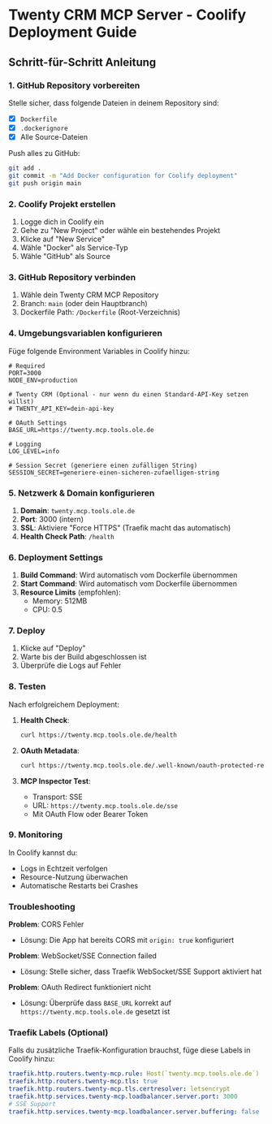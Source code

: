 # Twenty CRM MCP Server - Coolify Deployment Guide

## Schritt-für-Schritt Anleitung

### 1. GitHub Repository vorbereiten

Stelle sicher, dass folgende Dateien in deinem Repository sind:
- [x] `Dockerfile`
- [x] `.dockerignore`
- [x] Alle Source-Dateien

Push alles zu GitHub:
```bash
git add .
git commit -m "Add Docker configuration for Coolify deployment"
git push origin main
```

### 2. Coolify Projekt erstellen

1. Logge dich in Coolify ein
2. Gehe zu "New Project" oder wähle ein bestehendes Projekt
3. Klicke auf "New Service"
4. Wähle "Docker" als Service-Typ
5. Wähle "GitHub" als Source

### 3. GitHub Repository verbinden

1. Wähle dein Twenty CRM MCP Repository
2. Branch: `main` (oder dein Hauptbranch)
3. Dockerfile Path: `/Dockerfile` (Root-Verzeichnis)

### 4. Umgebungsvariablen konfigurieren

Füge folgende Environment Variables in Coolify hinzu:

```env
# Required
PORT=3000
NODE_ENV=production

# Twenty CRM (Optional - nur wenn du einen Standard-API-Key setzen willst)
# TWENTY_API_KEY=dein-api-key

# OAuth Settings
BASE_URL=https://twenty.mcp.tools.ole.de

# Logging
LOG_LEVEL=info

# Session Secret (generiere einen zufälligen String)
SESSION_SECRET=generiere-einen-sicheren-zufaelligen-string
```

### 5. Netzwerk & Domain konfigurieren

1. **Domain**: `twenty.mcp.tools.ole.de`
2. **Port**: 3000 (intern)
3. **SSL**: Aktiviere "Force HTTPS" (Traefik macht das automatisch)
4. **Health Check Path**: `/health`

### 6. Deployment Settings

1. **Build Command**: Wird automatisch vom Dockerfile übernommen
2. **Start Command**: Wird automatisch vom Dockerfile übernommen
3. **Resource Limits** (empfohlen):
   - Memory: 512MB
   - CPU: 0.5

### 7. Deploy

1. Klicke auf "Deploy"
2. Warte bis der Build abgeschlossen ist
3. Überprüfe die Logs auf Fehler

### 8. Testen

Nach erfolgreichem Deployment:

1. **Health Check**: 
   ```bash
   curl https://twenty.mcp.tools.ole.de/health
   ```

2. **OAuth Metadata**:
   ```bash
   curl https://twenty.mcp.tools.ole.de/.well-known/oauth-protected-resource
   ```

3. **MCP Inspector Test**:
   - Transport: SSE
   - URL: `https://twenty.mcp.tools.ole.de/sse`
   - Mit OAuth Flow oder Bearer Token

### 9. Monitoring

In Coolify kannst du:
- Logs in Echtzeit verfolgen
- Resource-Nutzung überwachen
- Automatische Restarts bei Crashes

### Troubleshooting

**Problem**: CORS Fehler
- Lösung: Die App hat bereits CORS mit `origin: true` konfiguriert

**Problem**: WebSocket/SSE Connection failed
- Lösung: Stelle sicher, dass Traefik WebSocket/SSE Support aktiviert hat

**Problem**: OAuth Redirect funktioniert nicht
- Lösung: Überprüfe dass `BASE_URL` korrekt auf `https://twenty.mcp.tools.ole.de` gesetzt ist

### Traefik Labels (Optional)

Falls du zusätzliche Traefik-Konfiguration brauchst, füge diese Labels in Coolify hinzu:

```yaml
traefik.http.routers.twenty-mcp.rule: Host(`twenty.mcp.tools.ole.de`)
traefik.http.routers.twenty-mcp.tls: true
traefik.http.routers.twenty-mcp.tls.certresolver: letsencrypt
traefik.http.services.twenty-mcp.loadbalancer.server.port: 3000
# SSE Support
traefik.http.services.twenty-mcp.loadbalancer.server.buffering: false
``` 